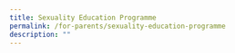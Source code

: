 ```yaml
---
title: Sexuality Education Programme
permalink: /for-parents/sexuality-education-programme
description: ""
---
```

